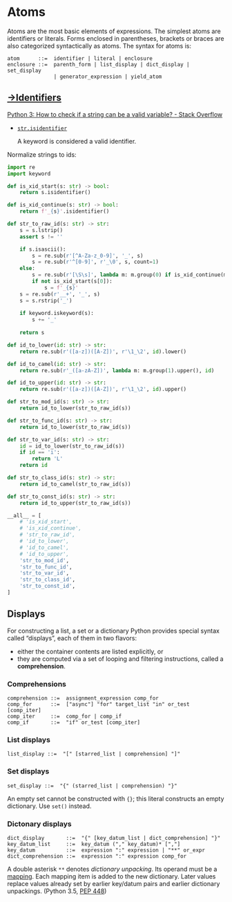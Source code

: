 # Atoms
Atoms are the most basic elements of expressions. The simplest atoms are identifiers or literals. Forms enclosed in parentheses, brackets or braces are also categorized syntactically as atoms. The syntax for atoms is:

```
atom      ::=  identifier | literal | enclosure
enclosure ::=  parenth_form | list_display | dict_display | set_display
               | generator_expression | yield_atom
```

## [→Identifiers](https://github.com/Chaoses-Ib/FormalLanguages/blob/main/Program/Identifers.md#languages)
[Python 3: How to check if a string can be a valid variable? - Stack Overflow](https://stackoverflow.com/questions/49331782/python-3-how-to-check-if-a-string-can-be-a-valid-variable)
- [`str.isidentifier`](https://docs.python.org/3.3/library/stdtypes.html#str.isidentifier)

  A keyword is considered a valid identifier.

Normalize strings to ids:
```python
import re
import keyword

def is_xid_start(s: str) -> bool:
    return s.isidentifier()

def is_xid_continue(s: str) -> bool:
    return f'_{s}'.isidentifier()

def str_to_raw_id(s: str) -> str:
    s = s.lstrip()
    assert s != ''

    if s.isascii():
        s = re.sub(r'[^A-Za-z_0-9]', '_', s)
        s = re.sub(r'^[0-9]', r'_\0', s, count=1)
    else:
        s = re.sub(r'[\S\s]', lambda m: m.group(0) if is_xid_continue(m.group(0)) else '_', s)
        if not is_xid_start(s[0]):
            s = f'_{s}'
    s = re.sub(r'__+', '_', s)
    s = s.rstrip('_')
    
    if keyword.iskeyword(s):
        s += '_'
    
    return s

def id_to_lower(id: str) -> str:
    return re.sub(r'([a-z])([A-Z])', r'\1_\2', id).lower()

def id_to_camel(id: str) -> str:
    return re.sub(r'_([a-zA-Z])', lambda m: m.group(1).upper(), id)

def id_to_upper(id: str) -> str:
    return re.sub(r'([a-z])([A-Z])', r'\1_\2', id).upper()

def str_to_mod_id(s: str) -> str:
    return id_to_lower(str_to_raw_id(s))

def str_to_func_id(s: str) -> str:
    return id_to_lower(str_to_raw_id(s))

def str_to_var_id(s: str) -> str:
    id = id_to_lower(str_to_raw_id(s))
    if id == 'i':
        return 'L'
    return id

def str_to_class_id(s: str) -> str:
    return id_to_camel(str_to_raw_id(s))

def str_to_const_id(s: str) -> str:
    return id_to_upper(str_to_raw_id(s))

__all__ = [
    # 'is_xid_start',
    # 'is_xid_continue',
    # 'str_to_raw_id',
    # 'id_to_lower',
    # 'id_to_camel',
    # 'id_to_upper',
    'str_to_mod_id',
    'str_to_func_id',
    'str_to_var_id',
    'str_to_class_id',
    'str_to_const_id',
]
```

## Displays
For constructing a list, a set or a dictionary Python provides special syntax called “displays”, each of them in two flavors:
- either the container contents are listed explicitly, or
- they are computed via a set of looping and filtering instructions, called a **comprehension**.

### Comprehensions
```
comprehension ::=  assignment_expression comp_for
comp_for      ::=  ["async"] "for" target_list "in" or_test [comp_iter]
comp_iter     ::=  comp_for | comp_if
comp_if       ::=  "if" or_test [comp_iter]
```

### List displays
```
list_display ::=  "[" [starred_list | comprehension] "]"
```

### Set displays
```
set_display ::=  "{" (starred_list | comprehension) "}"
```
An empty set cannot be constructed with `{}`; this literal constructs an empty dictionary. Use `set()` instead.

### Dictonary displays
```
dict_display       ::=  "{" [key_datum_list | dict_comprehension] "}"
key_datum_list     ::=  key_datum ("," key_datum)* [","]
key_datum          ::=  expression ":" expression | "**" or_expr
dict_comprehension ::=  expression ":" expression comp_for
```
A double asterisk `**` denotes *dictionary unpacking*. Its operand must be a [mapping](https://docs.python.org/3/glossary.html#term-mapping). Each mapping item is added to the new dictionary. Later values replace values already set by earlier key/datum pairs and earlier dictionary unpackings. (Python 3.5, [PEP 448](https://peps.python.org/pep-0448/))